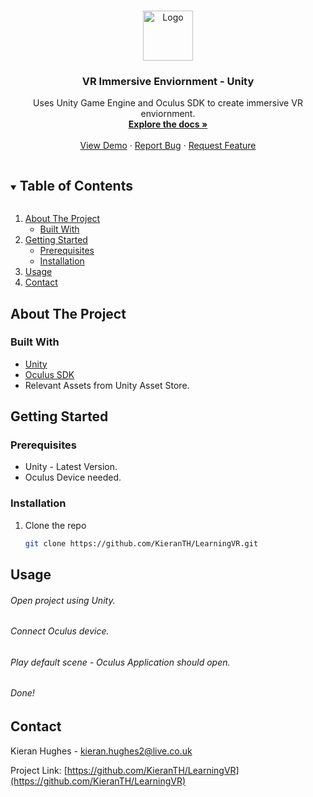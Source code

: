 <!-- PROJECT LOGO -->
<br />
<p align="center">
  <a href="https://github.com/KieranTH/LearningVR">
    <img src="images/logo.png" alt="Logo" width="80" height="80">
  </a>

  <h3 align="center">VR Immersive Enviornment - Unity</h3>

  <p align="center">
    Uses Unity Game Engine and Oculus SDK to create immersive VR enviornment.
    <br />
    <a href="https://github.com/KieranTH/LearningVR"><strong>Explore the docs »</strong></a>
    <br />
    <br />
    <a href="https://github.com/KieranTH/LearningVR">View Demo</a>
    ·
    <a href="https://github.com/KieranTH/LearningVR/issues">Report Bug</a>
    ·
    <a href="https://github.com/KieranTH/LearningVR/issues">Request Feature</a>
  </p>
</p>



<!-- TABLE OF CONTENTS -->
<details open="open">
  <summary><h2 style="display: inline-block">Table of Contents</h2></summary>
  <ol>
    <li>
      <a href="#about-the-project">About The Project</a>
      <ul>
        <li><a href="#built-with">Built With</a></li>
      </ul>
    </li>
    <li>
      <a href="#getting-started">Getting Started</a>
      <ul>
        <li><a href="#prerequisites">Prerequisites</a></li>
        <li><a href="#installation">Installation</a></li>
      </ul>
    </li>
    <li><a href="#usage">Usage</a></li>
    <li><a href="#contact">Contact</a></li>
  </ol>
</details>



<!-- ABOUT THE PROJECT -->
## About The Project


### Built With

* [Unity](https://unity.com/)
* [Oculus SDK](https://developer.oculus.com/downloads/unity/)
* Relevant Assets from Unity Asset Store.



<!-- GETTING STARTED -->
## Getting Started


### Prerequisites

* Unity - Latest Version.
* Oculus Device needed.

### Installation

1. Clone the repo
   ```sh
   git clone https://github.com/KieranTH/LearningVR.git
   ```



<!-- USAGE EXAMPLES -->
## Usage

######  Open project using Unity.
######  Connect Oculus device.
######  Play default scene - Oculus Application should open.
######  Done!
    
    

<!-- CONTACT -->
## Contact

Kieran Hughes - kieran.hughes2@live.co.uk

Project Link: [https://github.com/KieranTH/LearningVR](https://github.com/KieranTH/LearningVR)






<!-- MARKDOWN LINKS & IMAGES -->
<!-- https://www.markdownguide.org/basic-syntax/#reference-style-links -->
[contributors-shield]: https://img.shields.io/github/contributors/github_username/repo.svg?style=for-the-badge
[contributors-url]: https://github.com/github_username/repo/graphs/contributors
[forks-shield]: https://img.shields.io/github/forks/github_username/repo.svg?style=for-the-badge
[forks-url]: https://github.com/github_username/repo/network/members
[stars-shield]: https://img.shields.io/github/stars/github_username/repo.svg?style=for-the-badge
[stars-url]: https://github.com/github_username/repo/stargazers
[issues-shield]: https://img.shields.io/github/issues/github_username/repo.svg?style=for-the-badge
[issues-url]: https://github.com/github_username/repo/issues
[license-shield]: https://img.shields.io/github/license/github_username/repo.svg?style=for-the-badge
[license-url]: https://github.com/github_username/repo/blob/master/LICENSE.txt
[linkedin-shield]: https://img.shields.io/badge/-LinkedIn-black.svg?style=for-the-badge&logo=linkedin&colorB=555
[linkedin-url]: https://linkedin.com/in/github_username
